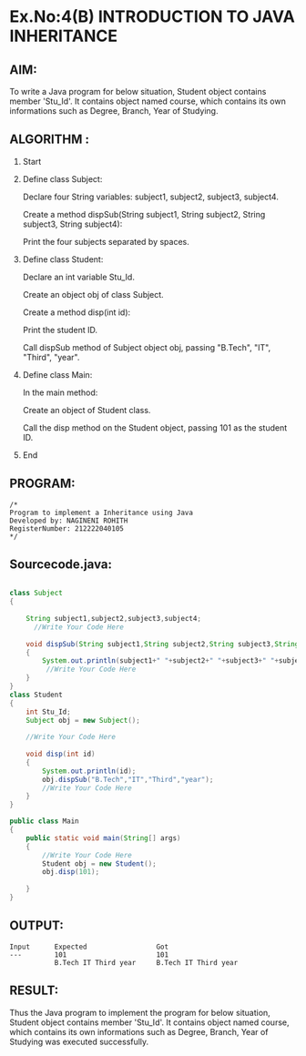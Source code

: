 # Ex.No:4(B) INTRODUCTION TO JAVA INHERITANCE

## AIM:
To write a Java program for below situation, Student object contains member 'Stu_Id'. It contains object named course, which contains its own informations such as Degree, Branch, Year of Studying.

## ALGORITHM :

1. Start

2. Define class Subject:

   Declare four String variables: subject1, subject2, subject3, subject4.

   Create a method dispSub(String subject1, String subject2, String subject3, String subject4):

   Print the four subjects separated by spaces.

3. Define class Student:

   Declare an int variable Stu_Id.

   Create an object obj of class Subject.

   Create a method disp(int id):

   Print the student ID.

   Call dispSub method of Subject object obj, passing "B.Tech", "IT", "Third", "year".

4. Define class Main:

   In the main method:

   Create an object of Student class.

   Call the disp method on the Student object, passing 101 as the student ID.

5. End

## PROGRAM:
 ```
/*
Program to implement a Inheritance using Java
Developed by: NAGINENI ROHITH
RegisterNumber: 212222040105
*/
```

## Sourcecode.java:
```java

class Subject
{
    
    String subject1,subject2,subject3,subject4;
      //Write Your Code Here
      
    void dispSub(String subject1,String subject2,String subject3,String subject4)
    {
        System.out.println(subject1+" "+subject2+" "+subject3+" "+subject4);
         //Write Your Code Here
    }
}
class Student
{
    int Stu_Id;
    Subject obj = new Subject();
    
    //Write Your Code Here
    
    void disp(int id)
    {
        System.out.println(id);
        obj.dispSub("B.Tech","IT","Third","year");
        //Write Your Code Here
    }
}

public class Main
{
    public static void main(String[] args)
    {
        //Write Your Code Here
        Student obj = new Student();
        obj.disp(101);
        
    }
}
```


## OUTPUT:
```
Input      Expected                 Got
---        101                      101
           B.Tech IT Third year     B.Tech IT Third year
```
## RESULT:
Thus the Java program to implement the program for below situation, Student object contains member 'Stu_Id'. It contains object named course, which contains its own informations such as Degree, Branch, Year of Studying was  executed successfully.
